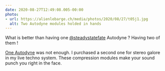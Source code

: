 ```yaml
---
date: 2020-08-27T12:49:08.005-00:00
photo:
- url: https://alienlebarge.ch/media/photos/2020/08/27/t05j1.jpg
  alt: Two Autodyne modules holded in hands
---
```

What is better than having one [@steadystatefate](https://twitter.com/steadystatefate) Autodyne ?
Having two of them !

[One Autodyne](https://alienlebarge.ch/photos/2020/05/imsfi.html) was not enough. I purchased a second one for stereo galore in my live techno system. These compression modules make your sound punch you right in the face.
